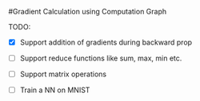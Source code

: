 #Gradient Calculation using Computation Graph


TODO:
- [x] Support addition of gradients during backward prop  
- [ ] Support reduce functions like sum, max, min etc.
- [ ] Support matrix operations
- [ ] Train a NN on MNIST 

